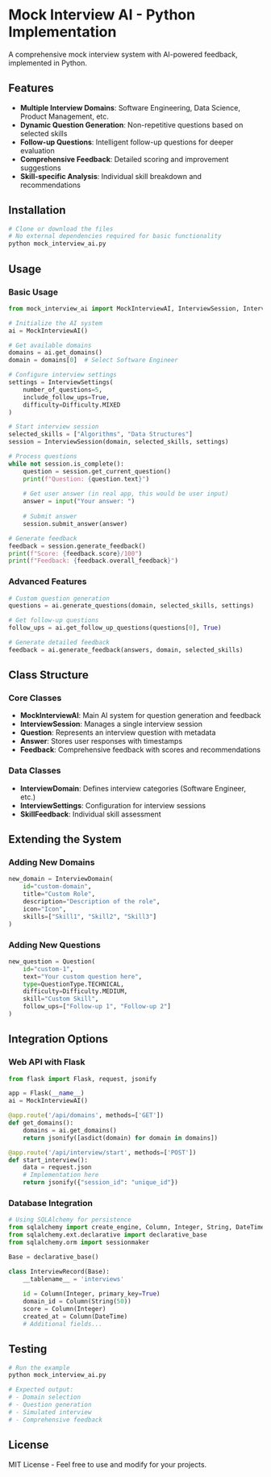 # Mock Interview AI - Python Implementation

A comprehensive mock interview system with AI-powered feedback, implemented in Python.

## Features

- **Multiple Interview Domains**: Software Engineering, Data Science, Product Management, etc.
- **Dynamic Question Generation**: Non-repetitive questions based on selected skills
- **Follow-up Questions**: Intelligent follow-up questions for deeper evaluation
- **Comprehensive Feedback**: Detailed scoring and improvement suggestions
- **Skill-specific Analysis**: Individual skill breakdown and recommendations

## Installation

```bash
# Clone or download the files
# No external dependencies required for basic functionality
python mock_interview_ai.py
```

## Usage

### Basic Usage

```python
from mock_interview_ai import MockInterviewAI, InterviewSession, InterviewSettings, Difficulty

# Initialize the AI system
ai = MockInterviewAI()

# Get available domains
domains = ai.get_domains()
domain = domains[0]  # Select Software Engineer

# Configure interview settings
settings = InterviewSettings(
    number_of_questions=5,
    include_follow_ups=True,
    difficulty=Difficulty.MIXED
)

# Start interview session
selected_skills = ["Algorithms", "Data Structures"]
session = InterviewSession(domain, selected_skills, settings)

# Process questions
while not session.is_complete():
    question = session.get_current_question()
    print(f"Question: {question.text}")
    
    # Get user answer (in real app, this would be user input)
    answer = input("Your answer: ")
    
    # Submit answer
    session.submit_answer(answer)

# Generate feedback
feedback = session.generate_feedback()
print(f"Score: {feedback.score}/100")
print(f"Feedback: {feedback.overall_feedback}")
```

### Advanced Features

```python
# Custom question generation
questions = ai.generate_questions(domain, selected_skills, settings)

# Get follow-up questions
follow_ups = ai.get_follow_up_questions(questions[0], True)

# Generate detailed feedback
feedback = ai.generate_feedback(answers, domain, selected_skills)
```

## Class Structure

### Core Classes

- **MockInterviewAI**: Main AI system for question generation and feedback
- **InterviewSession**: Manages a single interview session
- **Question**: Represents an interview question with metadata
- **Answer**: Stores user responses with timestamps
- **Feedback**: Comprehensive feedback with scores and recommendations

### Data Classes

- **InterviewDomain**: Defines interview categories (Software Engineer, etc.)
- **InterviewSettings**: Configuration for interview sessions
- **SkillFeedback**: Individual skill assessment

## Extending the System

### Adding New Domains

```python
new_domain = InterviewDomain(
    id="custom-domain",
    title="Custom Role",
    description="Description of the role",
    icon="Icon",
    skills=["Skill1", "Skill2", "Skill3"]
)
```

### Adding New Questions

```python
new_question = Question(
    id="custom-1",
    text="Your custom question here",
    type=QuestionType.TECHNICAL,
    difficulty=Difficulty.MEDIUM,
    skill="Custom Skill",
    follow_ups=["Follow-up 1", "Follow-up 2"]
)
```

## Integration Options

### Web API with Flask

```python
from flask import Flask, request, jsonify

app = Flask(__name__)
ai = MockInterviewAI()

@app.route('/api/domains', methods=['GET'])
def get_domains():
    domains = ai.get_domains()
    return jsonify([asdict(domain) for domain in domains])

@app.route('/api/interview/start', methods=['POST'])
def start_interview():
    data = request.json
    # Implementation here
    return jsonify({"session_id": "unique_id"})
```

### Database Integration

```python
# Using SQLAlchemy for persistence
from sqlalchemy import create_engine, Column, Integer, String, DateTime
from sqlalchemy.ext.declarative import declarative_base
from sqlalchemy.orm import sessionmaker

Base = declarative_base()

class InterviewRecord(Base):
    __tablename__ = 'interviews'
    
    id = Column(Integer, primary_key=True)
    domain_id = Column(String(50))
    score = Column(Integer)
    created_at = Column(DateTime)
    # Additional fields...
```

## Testing

```python
# Run the example
python mock_interview_ai.py

# Expected output:
# - Domain selection
# - Question generation
# - Simulated interview
# - Comprehensive feedback
```

## License

MIT License - Feel free to use and modify for your projects.